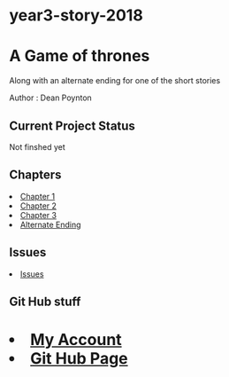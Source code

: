 # year3-story-2018

# A Game of thrones
<p>Along with an alternate ending for one of the short stories</p>
<p>Author : Dean Poynton </p>

<h2>Current Project Status</h1>

<p>Not finshed yet</p>

<h2>Chapters</h2>

<li><a href="https://github.com/FreakyFishGuy/year3-story-2018/blob/master/Chapter1.html">Chapter 1</a></li>
<li><a href="https://github.com/FreakyFishGuy/year3-story-2018/blob/master/Chapter2.html">Chapter 2</a></li>
<li><a href="https://github.com/FreakyFishGuy/year3-story-2018/blob/master/Chapter3.html">Chapter 3</a></li>
<li><a href="https://github.com/FreakyFishGuy/year3-story-2018/blob/master/Chapter4.html">Alternate Ending</a></li>

<h2>Issues</h3>

<li><a href="https://github.com/FreakyFishGuy/year3-story-2018/issues">Issues</a></li>


<h2>Git Hub stuff<h1>

<li><a href="https://github.com/FreakyFishGuy">My Account</a></li>
<li><a href="https://freakyfishguy.github.io/year3-story-2018">Git Hub Page</a></li>
